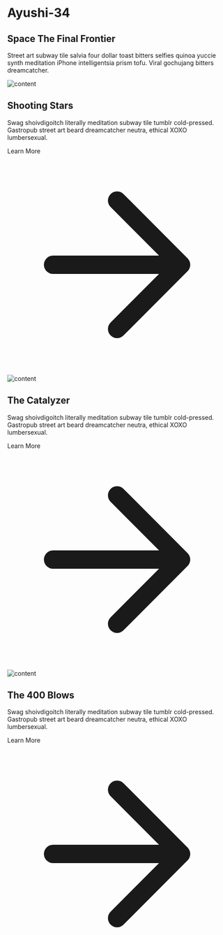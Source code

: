# Ayushi-34
<section class="text-gray-600 body-font">
  <div class="container px-5 py-24 mx-auto">
    <div class="flex flex-col">
      <div class="h-1 bg-gray-200 rounded overflow-hidden">
        <div class="w-24 h-full bg-indigo-500"></div>
      </div>
      <div class="flex flex-wrap sm:flex-row flex-col py-6 mb-12">
        <h1 class="sm:w-2/5 text-gray-900 font-medium title-font text-2xl mb-2 sm:mb-0">Space The Final Frontier</h1>
        <p class="sm:w-3/5 leading-relaxed text-base sm:pl-10 pl-0">Street art subway tile salvia four dollar toast bitters selfies quinoa yuccie synth meditation iPhone intelligentsia prism tofu. Viral gochujang bitters dreamcatcher.</p>
      </div>
    </div>
    <div class="flex flex-wrap sm:-m-4 -mx-4 -mb-10 -mt-4">
      <div class="p-4 md:w-1/3 sm:mb-0 mb-6">
        <div class="rounded-lg h-64 overflow-hidden">
          <img alt="content" class="object-cover object-center h-full w-full" src="https://dummyimage.com/1203x503">
        </div>
        <h2 class="text-xl font-medium title-font text-gray-900 mt-5">Shooting Stars</h2>
        <p class="text-base leading-relaxed mt-2">Swag shoivdigoitch literally meditation subway tile tumblr cold-pressed. Gastropub street art beard dreamcatcher neutra, ethical XOXO lumbersexual.</p>
        <a class="text-indigo-500 inline-flex items-center mt-3">Learn More
          <svg fill="none" stroke="currentColor" stroke-linecap="round" stroke-linejoin="round" stroke-width="2" class="w-4 h-4 ml-2" viewBox="0 0 24 24">
            <path d="M5 12h14M12 5l7 7-7 7"></path>
          </svg>
        </a>
      </div>
      <div class="p-4 md:w-1/3 sm:mb-0 mb-6">
        <div class="rounded-lg h-64 overflow-hidden">
          <img alt="content" class="object-cover object-center h-full w-full" src="https://dummyimage.com/1204x504">
        </div>
        <h2 class="text-xl font-medium title-font text-gray-900 mt-5">The Catalyzer</h2>
        <p class="text-base leading-relaxed mt-2">Swag shoivdigoitch literally meditation subway tile tumblr cold-pressed. Gastropub street art beard dreamcatcher neutra, ethical XOXO lumbersexual.</p>
        <a class="text-indigo-500 inline-flex items-center mt-3">Learn More
          <svg fill="none" stroke="currentColor" stroke-linecap="round" stroke-linejoin="round" stroke-width="2" class="w-4 h-4 ml-2" viewBox="0 0 24 24">
            <path d="M5 12h14M12 5l7 7-7 7"></path>
          </svg>
        </a>
      </div>
      <div class="p-4 md:w-1/3 sm:mb-0 mb-6">
        <div class="rounded-lg h-64 overflow-hidden">
          <img alt="content" class="object-cover object-center h-full w-full" src="https://dummyimage.com/1205x505">
        </div>
        <h2 class="text-xl font-medium title-font text-gray-900 mt-5">The 400 Blows</h2>
        <p class="text-base leading-relaxed mt-2">Swag shoivdigoitch literally meditation subway tile tumblr cold-pressed. Gastropub street art beard dreamcatcher neutra, ethical XOXO lumbersexual.</p>
        <a class="text-indigo-500 inline-flex items-center mt-3">Learn More
          <svg fill="none" stroke="currentColor" stroke-linecap="round" stroke-linejoin="round" stroke-width="2" class="w-4 h-4 ml-2" viewBox="0 0 24 24">
            <path d="M5 12h14M12 5l7 7-7 7"></path>
          </svg>
        </a>
      </div>
    </div>
  </div>
</section>

